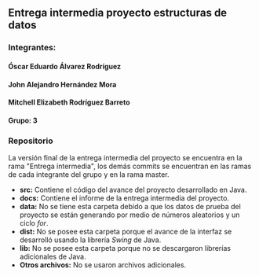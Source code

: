 ﻿## Entrega intermedia proyecto estructuras de datos

### Integrantes:
#### Óscar Eduardo Álvarez Rodríguez
#### John Alejandro Hernández Mora
#### Mitchell Elizabeth Rodríguez Barreto

#### Grupo: 3

### Repositorio

La versión final de la entrega intermedia del proyecto se encuentra en la rama "Entrega intermedia", los demás commits se encuentran en las ramas de cada integrante del grupo y en la rama master.

+ **src:** Contiene el código del avance del proyecto desarrollado en Java.
+ **docs:** Contiene el informe de la entrega intermedia del proyecto.
+ **data:** No se tiene esta carpeta debido a que los datos de prueba del proyecto se están generando por medio de números aleatorios y un ciclo *for*.
+ **dist:** No se posee esta carpeta porque el avance de la interfaz se desarrolló usando la librería *Swing* de Java. 
+ **lib:** No se posee esta carpeta porque no se descargaron librerías adicionales de Java.
+ **Otros archivos:** No se usaron archivos adicionales.

